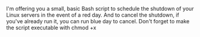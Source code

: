 I'm offering you a small, basic Bash script to schedule the shutdown of your Linux servers in the event of a red day.
And to cancel the shutdown, if you've already run it, you can run blue day to cancel.
Don't forget to make the script executable with chmod +x

